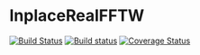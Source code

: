 # InplaceRealFFTW

[![Build Status](https://travis-ci.org/favba/InplaceRealFFTW.jl.svg?branch=master)](https://travis-ci.org/favba/InplaceRealFFTW.jl)
[![Build status](https://ci.appveyor.com/api/projects/status/b35ephpx1s1uj97m/branch/master?svg=true)](https://ci.appveyor.com/project/favba/inplacerealfftw-jl/branch/master)
[![Coverage Status](https://coveralls.io/repos/github/favba/InplaceRealFFTW.jl/badge.svg?branch=master)](https://coveralls.io/github/favba/InplaceRealFFTW.jl?branch=master)

